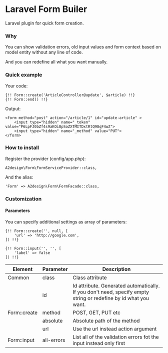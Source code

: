 # Laravel Form Builer

Laravel plugin for quick form creation. 

### Why

You can show validation errors, old input values and form context based on model entity without any line of code. 

And you can redefine all what you want manually.

### Quick example

Your code:

```
{!! Form::create('ArticleController@update', $article) !!}
{!! Form::end() !!}
```

Output:

```
<form method="post" action="/article/1" id="update-article" > 
    <input type="hidden" name="_token" value="P6LpFJ0bZf4s9aKOi8pSoZXTMITDxtRtQ98qF4wZ"> 
    <input type="hidden" name="_method" value="PUT"> 
</form>
```

### How to install

Register the provider (config/app.php):

```
A2design\Form\FormServiceProvider::class,
```

And the alias:

```
'Form' => A2design\Form\FormFacade::class,
```

### Customization

#### Parameters

You can specify additional settings as array of parameters:

```
{!! Form::create('', null, [
    'url' => 'http://google.com',
]) !!}

{!! Form::input('', '', [
    'label' => false
]) !!}
```    
    
| Element          | Parameter      | Description                         |
|------------------|----------------|-------------------------------------|
| Common           | class          | Class attribute                     |
|                  | id             | Id attribute. Generated automatically. If you don't need, specify empty string or redefine by id what you want. |
| Form::create     | method         | POST, GET, PUT etc                  |
|                  | absolute       | Absolute path of the method         |
|                  | url            | Use the url instead action argument |
| Form::input      | all-errors     | List all of the validation errors fot the input instead only first |
